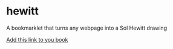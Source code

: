 # hewitt
A bookmarklet that turns any webpage into a Sol Hewitt drawing

<a href="javascript:(function(){%20%20var%20lineColour%20=%20'rgba(0,0,255,%200.2)';%20%20%20%20var%20prefersDarkScheme%20=%20window.matchMedia('(prefers-color-scheme:%20dark)');%20%20if(prefersDarkScheme.matches){%20%20%20%20lineColour%20=%20'rgba(255,%20255,%20255,%200.2)'%20%20}%20%20var%20inputs%20=%20Array.from(window.document.getElementsByTagName('input'));%20%20var%20links%20=%20Array.from(window.document.getElementsByTagName('a'));%20%20var%20buttons%20=%20Array.from(window.document.getElementsByTagName('button'));%20%20var%20elements%20=%20[...inputs,%20...links,%20...buttons];%20%20%20%20var%20vw%20=%20window.visualViewport.width;%20%20var%20vh%20=%20window.visualViewport.height;%20%20var%20elementBoundingRects%20=%20elements.map(%20el%20=>%20{%20%20%20%20return%20el.getBoundingClientRect();%20%20});%20%20var%20onscreenElementBoundingRects%20=%20elementBoundingRects.filter(%20rect%20=>%20{%20%20%20%20return%20(rect.top%20<%20vh%20&&%20rect.left%20<%20vw)%20&&%20(rect.width%20>%200%20&&%20rect.height%20>%200);%20%20});%20%20%20%20onscreenBoxes%20=%20onscreenElementBoundingRects.map(%20rect%20=>%20{%20%20%20%20return%20%20{%20%20%20%20%20%20left:%20rect.left,%20%20%20%20%20%20top:%20rect.top,%20%20%20%20%20%20bottom:%20rect.bottom,%20%20%20%20%20%20right:%20rect.right,%20%20%20%20%20%20width:%20rect.width,%20%20%20%20%20%20height:%20rect.height,%20%20%20%20%20%20corners:%20[%20%20%20%20%20%20%20%20[rect.left,%20rect.top],%20%20%20%20%20%20%20%20[rect.right,%20rect.top],%20%20%20%20%20%20%20%20[rect.right,%20rect.bottom],%20%20%20%20%20%20%20%20[rect.left,%20rect.bottom]%20%20%20%20%20%20]%20%20%20%20}%20%20});%20%20var%20corners%20=%20[];%20%20onscreenBoxes.forEach(%20box%20=>%20{%20%20%20%20corners.push(...box.corners)%20%20});%20%20var%20svg%20=%20document.createElementNS('http://www.w3.org/2000/svg',%20'svg');%20%20svg.setAttribute('viewBox',%20'0%200%20'%20+%20vw%20+%20'%20'%20+%20vh);%20%20svg.setAttributeNS('http://www.w3.org/2000/xmlns/',%20'xmlns:xlink',%20'http://www.w3.org/1999/xlink');%20%20svg.setAttribute('stroke',%20'blue');%20%20svg.setAttribute('fill',%20'none');%20%20svg.style.position%20=%20'absolute';%20%20svg.style.width%20=%20vw%20+%20'px';%20%20svg.style.height%20=%20vh%20+%20'px';%20%20svg.style.top%20=%200;%20%20svg.style.left%20=%200;%20%20svg.style.zIndex%20=%20999999;%20%20svg.style.pointerEvents%20=%20'none';%20%20drawLinesByBoxes(onscreenBoxes);%20%20document.body.prepend(svg);%20%20function%20drawLinesByBoxes(boxes){%20%20%20%20for(var%20i%20=%200;%20i%20<%20boxes.length%20-%201;%20i++){%20%20%20%20%20%20var%20box1%20=%20boxes[i];%20%20%20%20%20%20%20%20%20%20%20%20/*%20%20%20%20%20%20var%20rect%20=%20document.createElementNS('http://www.w3.org/2000/svg',%20'rect');%20%20%20%20%20%20rect.setAttribute('x',%20box1.left);%20%20%20%20%20%20rect.setAttribute('y',%20box1.top);%20%20%20%20%20%20rect.setAttribute('width',%20box1.width);%20%20%20%20%20%20rect.setAttribute('height',%20box1.height);%20%20%20%20%20%20svg.appendChild(rect);%20%20%20%20%20%20*/%20%20%20%20%20%20for(var%20j%20=%20i+1;%20j%20<%20boxes.length;%20j++){%20%20%20%20%20%20%20%20var%20box2%20=%20boxes[j];%20%20%20%20%20%20%20%20/*%20%20%20%20%20%20%20%20var%20rect%20=%20document.createElementNS('http://www.w3.org/2000/svg',%20'rect');%20%20%20%20%20%20%20%20rect.setAttribute('x',%20box2.left);%20%20%20%20%20%20%20%20rect.setAttribute('y',%20box2.top);%20%20%20%20%20%20%20%20rect.setAttribute('width',%20box2.width);%20%20%20%20%20%20%20%20rect.setAttribute('height',%20box2.height);%20%20%20%20%20%20%20%20svg.appendChild(rect);%20%20%20%20%20%20%20%20*/%20%20%20%20%20%20%20%20for(corner%20of%20box1.corners){%20%20%20%20%20%20%20%20%20%20for(let%20k%20=%200;%20k%20<%203;%20k++){%20%20%20%20%20%20%20%20%20%20%20%20var%20line%20=%20document.createElementNS('http://www.w3.org/2000/svg',%20'line');%20%20%20%20%20%20%20%20%20%20%20%20line.setAttribute('stroke-width',%200.25);%20%20%20%20%20%20%20%20%20%20%20%20line.setAttribute('stroke',%20lineColour);%20%20%20%20%20%20%20%20%20%20%20%20line.setAttribute('x1',%20corner[0]);%20%20%20%20%20%20%20%20%20%20%20%20line.setAttribute('y1',%20corner[1]);%20%20%20%20%20%20%20%20%20%20%20%20line.setAttribute('x2',%20box2.corners[k][0]);%20%20%20%20%20%20%20%20%20%20%20%20line.setAttribute('y2',%20box2.corners[k][1]);%20%20%20%20%20%20%20%20%20%20%20%20svg.appendChild(line);%20%20%20%20%20%20%20%20%20%20%20}%20%20%20%20%20%20%20%20%20%20%20}%20%20%20%20%20%20}%20%20%20%20}%20%20}%20%20function%20brightnessByColor%20(color)%20{%20%20%20%20var%20color%20=%20''%20+%20color,%20isHEX%20=%20color.indexOf('#')%20==%200,%20isRGB%20=%20color.indexOf('rgb')%20==%200;%20%20%20%20if%20(isHEX)%20{%20%20%20%20%20%20const%20hasFullSpec%20=%20color.length%20==%207;%20%20%20%20%20%20var%20m%20=%20color.substr(1).match(hasFullSpec%20?%20/(\S{2})/g%20:%20/(\S{1})/g);%20%20%20%20%20%20if%20(m)%20var%20r%20=%20parseInt(m[0]%20+%20(hasFullSpec%20?%20''%20:%20m[0]),%2016),%20g%20=%20parseInt(m[1]%20+%20(hasFullSpec%20?%20''%20:%20m[1]),%2016),%20b%20=%20parseInt(m[2]%20+%20(hasFullSpec%20?%20''%20:%20m[2]),%2016);%20%20%20%20}%20%20%20%20if%20(isRGB)%20{%20%20%20%20%20%20var%20m%20=%20color.match(/(\d+){3}/g);%20%20%20%20%20%20if%20(m)%20var%20r%20=%20m[0],%20g%20=%20m[1],%20b%20=%20m[2];%20%20%20%20}%20%20%20%20if%20(typeof%20r%20!=%20'undefined')%20return%20((r*299)+(g*587)+(b*114))/1000;%20%20}})();">Add this link to you book</a>
